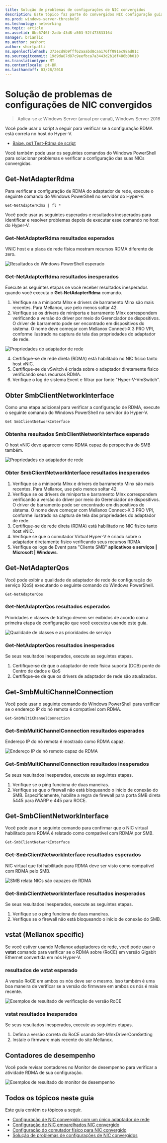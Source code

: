 ```yaml
---
title: Solução de problemas de configurações de NIC convergidos
description: Este tópico faz parte do convergidos NIC configuração guia para Windows Server 2016.
ms.prod: windows-server-threshold
ms.technology: networking
ms.topic: article
ms.assetid: 0bc6746f-2adb-43d8-a503-52f473833164
manager: brianlic
ms.author: pashort
author: shortpatti
ms.openlocfilehash: 373ecd9b9fff62aaabd8caa176ff091ec98ad81c
ms.sourcegitcommit: 19d9da87d87c9eefbca7a3443d2b1df486b0b010
ms.translationtype: MT
ms.contentlocale: pt-BR
ms.lasthandoff: 03/28/2018
---
```

# <a name="troubleshooting-converged-nic-configurations"></a>Solução de problemas de configurações de NIC convergidos

>Aplica-se a: Windows Server (anual por canal), Windows Server 2016

Você pode usar o script a seguir para verificar se a configuração RDMA está correta no host do Hyper-V.

- [Baixe. ps1 Test-Rdma de script](https://github.com/Microsoft/SDN/blob/master/Diagnostics/Test-Rdma.ps1)

Você também pode usar os seguintes comandos do Windows PowerShell para solucionar problemas e verificar a configuração das suas NICs convergidas.

## <a name="get-netadapterrdma"></a>Get-NetAdapterRdma

Para verificar a configuração de RDMA do adaptador de rede, execute o seguinte comando do Windows PowerShell no servidor do Hyper-V.

    
    Get-NetAdapterRdma | fl *
    

Você pode usar as seguintes esperados e resultados inesperados para identificar e resolver problemas depois de executar esse comando no host do Hyper-V.

### <a name="get-netadapterrdma-expected-results"></a>Get-NetAdapterRdma resultados esperados

VNIC host e a placa de rede física mostram recursos RDMA diferente de zero.

![Resultados do Windows PowerShell esperado](../../media/Converged-NIC/CNIC-Troubleshooting/cnic-tshoot-01.jpg)

### <a name="get-netadapterrdma-unexpected-results"></a>Get-NetAdapterRdma resultados inesperados

Execute as seguintes etapas se você receber resultados inesperados quando você executa o **Get-NetAdapterRdma** comando.

1. Verifique se a miniporta Mlnx e drivers de barramento Mlnx são mais recentes. Para Mellanox, use pelo menos soltar 42. 
2. Verifique se os drivers de miniporta e barramento Mlnx correspondem verificando a versão do driver por meio do Gerenciador de dispositivos. O driver de barramento pode ser encontrado em dispositivos do sistema. O nome deve começar com Mellanox Connect-X 3 PRO VPI, conforme ilustrado na captura de tela das propriedades do adaptador de rede.

![Propriedades do adaptador de rede](../../media/Converged-NIC/CNIC-Troubleshooting/cnic-tshoot-02.jpg)

4. Certifique-se de rede direta (RDMA) está habilitado no NIC físico tanto host vNIC.
5. Certifique-se de vSwitch é criada sobre o adaptador diretamente físico verificando seus recursos RDMA.
6. Verifique o log de sistema Event e filtrar por fonte "Hyper-V-VmSwitch".

## <a name="get-smbclientnetworkinterface"></a>Obter SmbClientNetworkInterface

Como uma etapa adicional para verificar a configuração de RDMA, execute o seguinte comando do Windows PowerShell no servidor do Hyper-V.


    Get SmbClientNetworkInterface

### <a name="get-smbclientnetworkinterface-expected-results"></a>Obtenha resultados SmbClientNetworkInterface esperado

O host vNIC deve aparecer como RDMA capaz da perspectiva do SMB também.

![Propriedades do adaptador de rede](../../media/Converged-NIC/CNIC-Troubleshooting/cnic-tshoot-03.jpg)


### <a name="get-smbclientnetworkinterface-unexpected-results"></a>Obter SmbClientNetworkInterface resultados inesperados

1. Verifique se a miniporta Mlnx e drivers de barramento Mlnx são mais recentes. Para Mellanox, use pelo menos soltar 42. 
2. Verifique se os drivers de miniporta e barramento Mlnx correspondem verificando a versão do driver por meio do Gerenciador de dispositivos. O driver de barramento pode ser encontrado em dispositivos do sistema. O nome deve começar com Mellanox Connect-X 3 PRO VPI, conforme ilustrado na captura de tela das propriedades do adaptador de rede.
3. Certifique-se de rede direta (RDMA) está habilitado no NIC físico tanto host vNIC.
4. Verifique se que o comutador Virtual Hyper-V é criado sobre o adaptador diretamente físico verificando seus recursos RDMA.
5. Verifique os logs de Event para "Cliente SMB" **aplicativos e serviços | Microsoft | Windows**.

## <a name="get-netadapterqos"></a>Get-NetAdapterQos

Você pode exibir a qualidade de adaptador de rede de configuração do serviço \(QoS\) executando o seguinte comando do Windows PowerShell.

    Get-NetAdapterQos

### <a name="get-netadapterqos-expected-results"></a>Get-NetAdapterQos resultados esperados

Prioridades e classes de tráfego devem ser exibidos de acordo com a primeira etapa de configuração que você executou usando este guia.

![Qualidade de classes e as prioridades de serviço](../../media/Converged-NIC/CNIC-Troubleshooting/cnic-tshoot-04.jpg)

### <a name="get-netadapterqos-unexpected-results"></a>Get-NetAdapterQos resultados inesperados

Se seus resultados inesperados, execute as seguintes etapas.

1. Certifique-se de que o adaptador de rede física suporta \(DCB\) ponte do Centro de dados e QoS
2. Certifique-se de que os drivers de adaptador de rede são atualizados.


## <a name="get-smbmultichannelconnection"></a>Get-SmbMultiChannelConnection

Você pode usar o seguinte comando do Windows PowerShell para verificar se o endereço IP do nó remota é compatível com RDMA\.

    Get-SmbMultiChannelConnection


### <a name="get-smbmultichannelconnection-expected-results"></a>Get-SmbMultiChannelConnection resultados esperados

Endereço IP do nó remota é mostrado como RDMA capaz.

![Endereço IP de nó remoto capaz de RDMA](../../media/Converged-NIC/CNIC-Troubleshooting/cnic-tshoot-05.jpg)

### <a name="get-smbmultichannelconnection-unexpected-results"></a>Get-SmbMultiChannelConnection resultados inesperados

Se seus resultados inesperados, execute as seguintes etapas.

1. Verifique se o ping funciona de duas maneiras.
2. Verifique se que o firewall não está bloqueando o início de conexão do SMB. Especificamente, habilite a regra de firewall para porta SMB direta 5445 para iWARP e 445 para ROCE.

## <a name="get-smbclientnetworkinterface"></a>Get-SmbClientNetworkInterface

Você pode usar o seguinte comando para confirmar que o NIC virtual habilitado para RDMA é relatado como compatível com RDMA\ por SMB.

    Get-SmbClientNetworkInterface


### <a name="get-smbclientnetworkinterface-expected-results"></a>Get-SmbClientNetworkInterface resultados esperados

NIC virtual que foi habilitado para RDMA deve ser visto como compatível com RDMA pelo SMB.

![SMB relata NICs são capazes de RDMA](../../media/Converged-NIC/CNIC-Troubleshooting/cnic-tshoot-06.jpg)

### <a name="get-smbclientnetworkinterface-unexpected-results"></a>Get-SmbClientNetworkInterface resultados inesperados

Se seus resultados inesperados, execute as seguintes etapas.

1. Verifique se o ping funciona de duas maneiras.
2. Verifique se o firewall não está bloqueando o início de conexão do SMB.

## <a name="vstat-mellanox-specific"></a>vstat \(Mellanox specific\)

Se você estiver usando Mellanox adaptadores de rede, você pode usar o **vstat** comando para verificar se o RDMA sobre \(RoCE\) em versão Gigabit Ethernet convertida em nós Hyper-V.

### <a name="vstat-expected-results"></a>resultados de vstat esperado

A versão RoCE em ambos os nós deve ser o mesmo. Isso também é uma boa maneira de verificar se a versão do firmware em ambos os nós é mais recente.

![Exemplos de resultado de verificação de versão RoCE](../../media/Converged-NIC/CNIC-Troubleshooting/cnic-tshoot-07.jpg)

### <a name="vstat-unexpected-results"></a>vstat resultados inesperados

Se seus resultados inesperados, execute as seguintes etapas.

1. Defina a versão correta do RoCE usando Set-MlnxDriverCoreSetting
2. Instale o firmware mais recente do site Mellanox.


## <a name="perfmon-counters"></a>Contadores de desempenho

Você pode revisar contadores no Monitor de desempenho para verificar a atividade RDMA de sua configuração.

![Exemplos de resultado do monitor de desempenho](../../media/Converged-NIC/CNIC-Troubleshooting/cnic-tshoot-08.jpg)

## <a name="all-topics-in-this-guide"></a>Todos os tópicos neste guia

Este guia contém os tópicos a seguir.

- [Configuração de NIC convergido com um único adaptador de rede](cnic-single.md)
- [Configuração de NIC emparelhados NIC convergido](cnic-datacenter.md)
- [Configuração do comutador físico para NIC convergido](cnic-app-switch-config.md)
- [Solução de problemas de configurações de NIC convergidos](cnic-app-troubleshoot.md)
